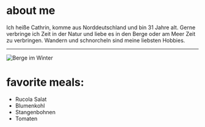 # about me 
Ich heiße Cathrin, komme aus Norddeutschland und bin 31 Jahre alt. Gerne verbringe ich Zeit in der Natur und liebe es in den Berge oder am Meer Zeit zu verbringen. Wandern und schnorcheln sind meine liebsten Hobbies. 

---
![Berge im Winter](https://images.unsplash.com/photo-1580122468928-0e9940385cb1?q=80&w=3027&auto=format&fit=crop&ixlib=rb-4.1.0&ixid=M3wxMjA3fDB8MHxwaG90by1wYWdlfHx8fGVufDB8fHx8fA%3D%3D)
# favorite meals:
- Rucola Salat
- Blumenkohl
- Stangenbohnen
- Tomaten 
